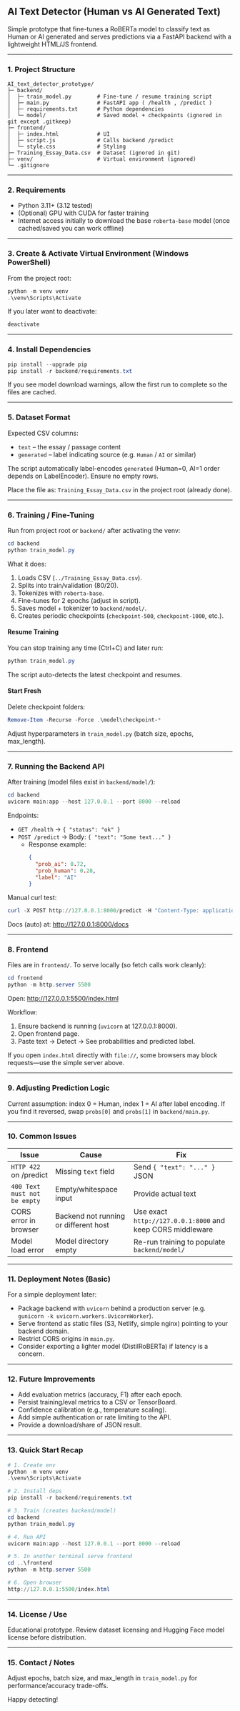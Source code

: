 ## AI Text Detector (Human vs AI Generated Text)

Simple prototype that fine-tunes a RoBERTa model to classify text as Human or AI generated and serves predictions via a FastAPI backend with a lightweight HTML/JS frontend.

---
### 1. Project Structure
```
AI_text_detector_prototype/
├─ backend/
│  ├─ train_model.py        # Fine-tune / resume training script
│  ├─ main.py               # FastAPI app ( /health , /predict )
│  ├─ requirements.txt      # Python dependencies
│  └─ model/                # Saved model + checkpoints (ignored in git except .gitkeep)
├─ frontend/
│  ├─ index.html            # UI
│  ├─ script.js             # Calls backend /predict
│  └─ style.css             # Styling
├─ Training_Essay_Data.csv  # Dataset (ignored in git)
├─ venv/                    # Virtual environment (ignored)
└─ .gitignore
```

---
### 2. Requirements
* Python 3.11+ (3.12 tested)
* (Optional) GPU with CUDA for faster training
* Internet access initially to download the base `roberta-base` model (once cached/saved you can work offline)

---
### 3. Create & Activate Virtual Environment (Windows PowerShell)
From the project root:
```powershell
python -m venv venv
.\venv\Scripts\Activate
```
If you later want to deactivate:
```powershell
deactivate
```

---
### 4. Install Dependencies
```powershell
pip install --upgrade pip
pip install -r backend/requirements.txt
```

If you see model download warnings, allow the first run to complete so the files are cached.

---
### 5. Dataset Format
Expected CSV columns:
* `text` – the essay / passage content
* `generated` – label indicating source (e.g. `Human` / `AI` or similar)

The script automatically label-encodes `generated` (Human=0, AI=1 order depends on LabelEncoder). Ensure no empty rows.

Place the file as: `Training_Essay_Data.csv` in the project root (already done).

---
### 6. Training / Fine-Tuning
Run from project root or `backend/` after activating the venv:
```powershell
cd backend
python train_model.py
```
What it does:
1. Loads CSV (`../Training_Essay_Data.csv`).
2. Splits into train/validation (80/20).
3. Tokenizes with `roberta-base`.
4. Fine-tunes for 2 epochs (adjust in script).
5. Saves model + tokenizer to `backend/model/`.
6. Creates periodic checkpoints (`checkpoint-500`, `checkpoint-1000`, etc.).

#### Resume Training
You can stop training any time (Ctrl+C) and later run:
```powershell
python train_model.py
```
The script auto-detects the latest checkpoint and resumes.

#### Start Fresh
Delete checkpoint folders:
```powershell
Remove-Item -Recurse -Force .\model\checkpoint-*
```

Adjust hyperparameters in `train_model.py` (batch size, epochs, max_length).

---
### 7. Running the Backend API
After training (model files exist in `backend/model/`):
```powershell
cd backend
uvicorn main:app --host 127.0.0.1 --port 8000 --reload
```
Endpoints:
* `GET /health` → `{ "status": "ok" }`
* `POST /predict` → Body: `{ "text": "Some text..." }`
  * Response example:
    ```json
    {
      "prob_ai": 0.72,
      "prob_human": 0.28,
      "label": "AI"
    }
    ```

Manual curl test:
```powershell
curl -X POST http://127.0.0.1:8000/predict -H "Content-Type: application/json" -d '{"text":"This is a test."}'
```

Docs (auto) at: http://127.0.0.1:8000/docs

---
### 8. Frontend
Files are in `frontend/`. To serve locally (so fetch calls work cleanly):
```powershell
cd frontend
python -m http.server 5500
```
Open: http://127.0.0.1:5500/index.html

Workflow:
1. Ensure backend is running (`uvicorn` at 127.0.0.1:8000).
2. Open frontend page.
3. Paste text → Detect → See probabilities and predicted label.

If you open `index.html` directly with `file://`, some browsers may block requests—use the simple server above.

---
### 9. Adjusting Prediction Logic
Current assumption: index 0 = Human, index 1 = AI after label encoding. If you find it reversed, swap `probs[0]` and `probs[1]` in `backend/main.py`.

---
### 10. Common Issues
| Issue | Cause | Fix |
|-------|-------|-----|
| `HTTP 422` on /predict | Missing `text` field | Send `{ "text": "..." }` JSON |
| `400 Text must not be empty` | Empty/whitespace input | Provide actual text |
| CORS error in browser | Backend not running or different host | Use exact `http://127.0.0.1:8000` and keep CORS middleware |
| Model load error | Model directory empty | Re-run training to populate `backend/model/` |

---
### 11. Deployment Notes (Basic)
For a simple deployment later:
* Package backend with `uvicorn` behind a production server (e.g. `gunicorn -k uvicorn.workers.UvicornWorker`).
* Serve frontend as static files (S3, Netlify, simple nginx) pointing to your backend domain.
* Restrict CORS origins in `main.py`.
* Consider exporting a lighter model (DistilRoBERTa) if latency is a concern.

---
### 12. Future Improvements
* Add evaluation metrics (accuracy, F1) after each epoch.
* Persist training/eval metrics to a CSV or TensorBoard.
* Confidence calibration (e.g., temperature scaling).
* Add simple authentication or rate limiting to the API.
* Provide a download/share of JSON result.

---
### 13. Quick Start Recap
```powershell
# 1. Create env
python -m venv venv
.\venv\Scripts\Activate

# 2. Install deps
pip install -r backend/requirements.txt

# 3. Train (creates backend/model)
cd backend
python train_model.py

# 4. Run API
uvicorn main:app --host 127.0.0.1 --port 8000 --reload

# 5. In another terminal serve frontend
cd ..\frontend
python -m http.server 5500

# 6. Open browser
http://127.0.0.1:5500/index.html
```

---
### 14. License / Use
Educational prototype. Review dataset licensing and Hugging Face model license before distribution.

---
### 15. Contact / Notes
Adjust epochs, batch size, and max_length in `train_model.py` for performance/accuracy trade-offs.

Happy detecting!
